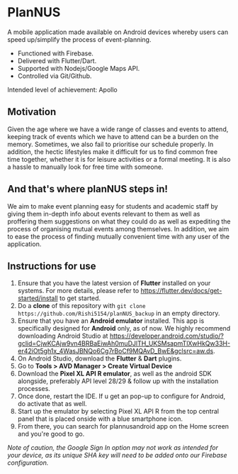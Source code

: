 # PlanNUS

A mobile application made available on Android devices whereby users can speed up/simplify the process of event-planning.

- Functioned with Firebase.
- Delivered with Flutter/Dart.
- Supported with Nodejs/Google Maps API.
- Controlled via Git/Github.

Intended level of achievement: Apollo

## Motivation

Given the age where we have a wide range of classes and events to attend, keeping track of events which we have to attend can be a burden on the memory. Sometimes, we also fail to prioritise our schedule properly. In addition, the hectic lifestyles make it difficult for us to find common free time together, whether it is for leisure activities or a formal meeting. It is also a hassle to manually look for free time with someone.


## And that's where planNUS steps in!

We aim to make event planning easy for students and academic staff by giving them in-depth info about events relevant to them as well as proffering them suggestions on what they could do as well as expediting the process of organising mutual events among themselves. In addition, we aim to ease the process of finding mutually convenient time with any user of the application.


## Instructions for use
1. Ensure that you have the latest version of __Flutter__ installed on your systems. For more details, please refer to https://flutter.dev/docs/get-started/install to get started.
2. Do a __clone__ of this repository with `git clone https://github.com/Rishi5154/planNUS_backup` in an empty directory.
3. Ensure that you have an __Android emulator__ installed. This app is specifically designed for __Android__ only, as of now. We highly recommend downloading Android Studio  at https://developer.android.com/studio/?gclid=CjwKCAjw9vn4BRBaEiwAh0muDJlTH_UKSMsapmTlXwHkQw33H-er42iOt5gh1x_4WasJBNQo6Cg7rBoCf9MQAvD_BwE&gclsrc=aw.ds.
4. On Android Studio, download the __Flutter__ & __Dart__ plugins.
5. Go to __Tools > AVD Manager > Create Virtual Device__
5. Download the __Pixel XL API R emulator__, as well as the android SDK alongside, preferably API level 28/29 & follow up with the installation processes.
6. Once done, restart the IDE. If u get an pop-up to configure for Android, do activate that as well.
7. Start up the emulator by selecting Pixel XL API R from the top central panel that is placed onside with a blue smartphone icon.
8. From there, you can search for plannusandroid app on the Home screen and you're good to go.

_Note of caution, the Google Sign In option may not work as intended for your device, as its unique SHA key will need to be added onto our Firebase configuration._


